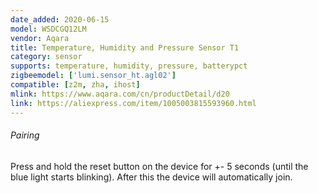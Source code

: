 ```yaml
---
date_added: 2020-06-15
model: WSDCGQ12LM
vendor: Aqara
title: Temperature, Humidity and Pressure Sensor T1
category: sensor
supports: temperature, humidity, pressure, batterypct
zigbeemodel: ['lumi.sensor_ht.agl02']
compatible: [z2m, zha, ihost]
mlink: https://www.aqara.com/cn/productDetail/d20
link: https://aliexpress.com/item/1005003815593960.html
---
```


###### Pairing
Press and hold the reset button on the device for +- 5 seconds (until the blue light starts blinking).
After this the device will automatically join.
